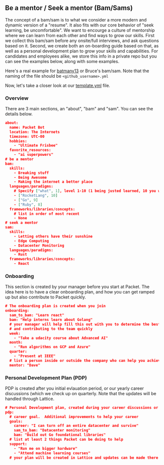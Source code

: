 ## Be a mentor / Seek a mentor (Bam/Sams)

The concept of a bam/sam is to what we consider a more modern and dynamic version of a "resume".  It also fits with our core behavior of "seek learning, be uncomfortable".  We want to encourge a culture of mentorship where we can learn from each other and find ways to grow our skills.  First we collect this bam/sam before any onsite/full interviews, and ask questions based on it.  Second, we create both an on-boarding guide based on that, as well as a personal development plan to grow your skills and capabilities.  For candidates and employees alike, we store this info in a private repo but you can see the examples below, along with some examples.

Here's a real example for [batmany13](batmany13.yml) or Bruce's bam/sam.  Note that the naming of the file should be `<github_username>.yml`

Now, let's take a closer look at our [template.yml](template.yml) file.

### Overview

There are 3 main sections, an "about", "bam" and "sam".  You can see the details below.

```json
about:
  name: Packet Bot
  location: The Internets
  timezone: UTC-00
  hobbies:
    - "Ultimate Frisbee"
  favorite_resources:
    - "ai superpowers"
# be a mentor
bam:
  skills:
    - Breaking stuff
    - Being Awesome
    - Making the internet a better place
  languages/paradigms:
    # Specify ["what", 1], level 1-10 (1 being justed learned, 10 you wrote/contributed to the language)
    - ["RocketLang", 10]
    - ["Go", 9]
    - ["Ruby", 8]
  frameworks/libraries/concepts:
    # list in order of most recent
    - None
# seek a mentor
sam:
  skills:
    - Letting others have their sunshine
    - Edge Computing
    - Datacenter Monitoring
  languages/paradigms:
    - Rust
  frameworks/libraries/concepts:
    - React
```

### Onboarding

This section is created by your manager before you start at Packet.  The idea here is to have a clear onboarding plan, and how you can get ramped up but also contribute to Packet quickly.

```json
# The onboarding plan is created when you join
onboarding:
  sam_to_bam: "Learn react"
  bam: "Help interns learn about Golang"
  # your manager will help fill this out with you to determine the best use of your time to get onboarded quickly
  # and contributing to the team quickly
  week:
    - "Take a udacity course about Advanced AI"
  month:
    - "Run algorithms on GCP and Azure"
  quarter:
    - "Present at IEEE"
  # list a person inside or outside the company who can help you achieve your plan
  mentor: "Dave"

```

### Personal Development Plan (PDP)

PDP is created after you initial evlauation period, or our yearly career discussions (which we check up on quarterly.  Note that the updates will be handled through Lattice.

```json
# Personal Development plan, created during your career discussions or your evaluation period after your start date
pdp:
  # career goal.  Additional improvements to help your career
  goals:
    career: "I can turn off an entire datacenter and survive"
    sam_to_bam: "Datacenter monitoring"
    bam: "Build out Go foundational libraries"
  # list at least 2 things Packet can be doing to help
  support:
    - "Run me on bigger hardware"
    - "Attend machine learning courses"
  # your plan will be created in Lattice and updates can be made there.  It will take an "OKR" type format
  ```

